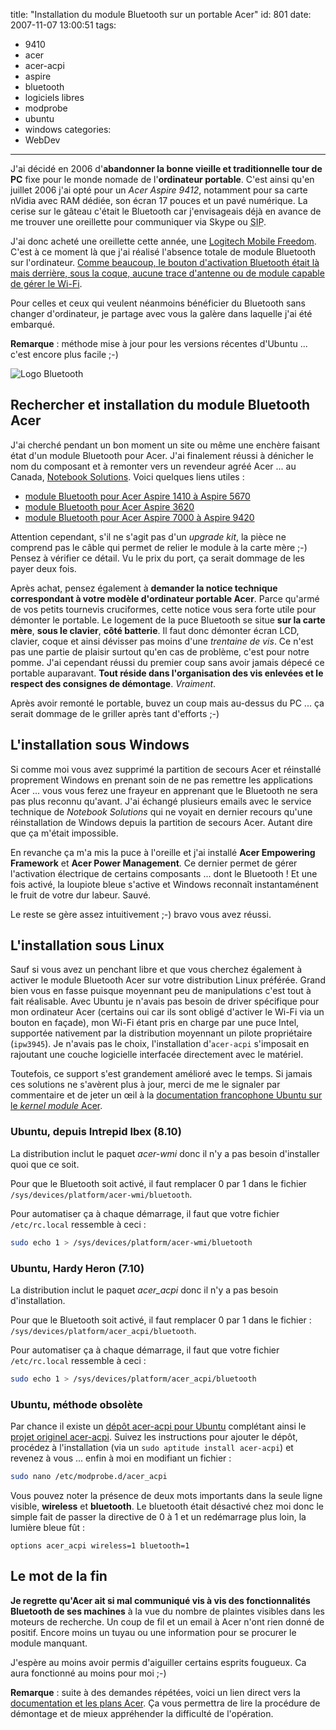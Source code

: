 title: "Installation du module Bluetooth sur un portable Acer"
id: 801
date: 2007-11-07 13:00:51
tags:
- 9410
- acer
- acer-acpi
- aspire
- bluetooth
- logiciels libres
- modprobe
- ubuntu
- windows
categories:
- WebDev
---

J'ai décidé en 2006 d'**abandonner la bonne vieille et traditionnelle tour de PC** fixe pour le monde nomade de l'**ordinateur portable**. C'est ainsi qu'en juillet 2006 j'ai opté pour un _Acer Aspire 9412_, notamment pour sa carte nVidia avec RAM dédiée, son écran 17 pouces et un pavé numérique.
La cerise sur le gâteau c'était le Bluetooth car j'envisageais déjà en avance de me trouver une oreillette pour communiquer via Skype ou <acronym title="Session Initiation Protocol">SIP</acronym>.

J'ai donc acheté une oreillette cette année, une [Logitech Mobile Freedom](http://www.logitech.com/index.cfm/webcam_communications/mobile_phone_headsets/devices/260&amp;cl=fr,fr). C'est à ce moment là que j'ai réalisé l'absence totale de module Bluetooth sur l'ordinateur. [Comme beaucoup, le bouton d'activation Bluetooth était là mais derrière, sous la coque, aucune trace d'antenne ou de module capable de gérer le Wi-Fi](http://www.google.com/search?q=acer+aspire+bluetooth+missing).

Pour celles et ceux qui veulent néanmoins bénéficier du Bluetooth sans changer d'ordinateur, je partage avec vous la galère dans laquelle j'ai été embarqué.

**Remarque** : méthode mise à jour pour les versions récentes d'Ubuntu ... c'est encore plus facile ;-)

<!--more-->

![Logo Bluetooth](/images/2007/11/bluetooth-logo.gif)

## Rechercher et installation du module Bluetooth Acer

J'ai cherché pendant un bon moment un site ou même une enchère faisant état d'un module Bluetooth pour Acer. J'ai finalement réussi à dénicher le nom du composant et à remonter vers un revendeur agréé Acer ... au Canada, [Notebook Solutions](http://www.notebooksolutions.ca). Voici quelques liens utiles :

*   [module Bluetooth pour Acer Aspire 1410 à Aspire 5670](http://www.notebooksolutions.ca/zc/index.php?main_page=product_info&amp;products_id=882)
*   [module Bluetooth pour Acer Aspire 3620](http://www.notebooksolutions.ca/zc/index.php?main_page=product_info&amp;cPath=66_231&amp;products_id=2058)
*   [module Bluetooth pour Acer Aspire 7000 à Aspire 9420](http://www.notebooksolutions.ca/zc/index.php?main_page=product_info&amp;products_id=2542)

Attention cependant, s'il ne s'agit pas d'un _upgrade kit_, la pièce ne comprend pas le câble qui permet de relier le module à la carte mère ;-) Pensez à vérifier ce détail. Vu le prix du port, ça serait dommage de les payer deux fois.

Après achat, pensez également à **demander la notice technique correspondant à votre modèle d'ordinateur portable Acer**. Parce qu'armé de vos petits tournevis cruciformes, cette notice vous sera forte utile pour démonter le portable. Le logement de la puce Bluetooth se situe **sur la carte mère**, **sous le clavier**, **côté batterie**. Il faut donc démonter écran LCD, clavier, coque et ainsi dévisser pas moins d'une _trentaine de vis_.
Ce n'est pas une partie de plaisir surtout qu'en cas de problème, c'est pour notre pomme. J'ai cependant réussi du premier coup sans avoir jamais dépecé ce portable auparavant. **Tout réside dans l'organisation des vis enlevées et le respect des consignes de démontage**. _Vraiment_.

Après avoir remonté le portable, buvez un coup mais au-dessus du PC ... ça serait dommage de le griller après tant d'efforts ;-)

## L'installation sous Windows

Si comme moi vous avez supprimé la partition de secours Acer et réinstallé proprement Windows en prenant soin de ne pas remettre les applications Acer ... vous vous ferez une frayeur en apprenant que le Bluetooth ne sera pas plus reconnu qu'avant. J'ai échangé plusieurs emails avec le service technique de _Notebook Solutions_ qui ne voyait en dernier recours qu'une réinstallation de Windows depuis la partition de secours Acer. Autant dire que ça m'était impossible.

En revanche ça m'a mis la puce à l'oreille et j'ai installé **Acer Empowering Framework** et **Acer Power Management**. Ce dernier permet de gérer l'activation électrique de certains composants ... dont le Bluetooth ! Et une fois activé, la loupiote bleue s'active et Windows reconnaît instantaménent le fruit de votre dur labeur. Sauvé.

Le reste se gère assez intuitivement ;-) bravo vous avez réussi.

## L'installation sous Linux

Sauf si vous avez un penchant libre et que vous cherchez également à activer le module Bluetooth Acer sur votre distribution Linux préférée. Grand bien vous en fasse puisque moyennant peu de manipulations c'est tout à fait réalisable.
Avec Ubuntu je n'avais pas besoin de driver spécifique pour mon ordinateur Acer (certains oui car ils sont obligé d'activer le Wi-Fi via un bouton en façade), mon Wi-Fi étant pris en charge par une puce Intel, supportée nativement par la distribution moyennant un pilote propriétaire (`ipw3945`). Je n'avais pas le choix, l'installation d'`acer-acpi` s'imposait en rajoutant une couche logicielle interfacée directement avec le matériel.

Toutefois, ce support s'est grandement amélioré avec le temps.
Si jamais ces solutions ne s'avèrent plus à jour, merci de me le signaler par commentaire et de jeter un œil à la [documentation francophone Ubuntu sur le _kernel module_ Acer](http://doc.ubuntu-fr.org/acer_acpi).

### Ubuntu, depuis Intrepid Ibex (8.10)

La distribution inclut le paquet _acer-wmi_ donc il n'y a pas besoin d'installer quoi que ce soit.

Pour que le Bluetooth soit activé, il faut remplacer 0 par 1 dans le fichier `/sys/devices/platform/acer-wmi/bluetooth`.

Pour automatiser ça à chaque démarrage, il faut que votre fichier `/etc/rc.local` ressemble à ceci :

```bash
sudo echo 1 > /sys/devices/platform/acer-wmi/bluetooth
```

### Ubuntu, Hardy Heron (7.10)

La distribution inclut le paquet _acer_acpi_ donc il n'y a pas besoin d'installation.

Pour que le Bluetooth soit activé, il faut remplacer 0 par 1 dans le fichier : `/sys/devices/platform/acer_acpi/bluetooth`.

Pour automatiser ça à chaque démarrage, il faut que votre fichier `/etc/rc.local` ressemble à ceci :

```bash
sudo echo 1 > /sys/devices/platform/acer_acpi/bluetooth
```

### Ubuntu, méthode obsolète

Par chance il existe un [dépôt acer-acpi pour Ubuntu](http://code.google.com/p/acer-acpi-deb/) complétant ainsi le [projet originel acer-acpi](http://code.google.com/p/aceracpi/). Suivez les instructions pour ajouter le dépôt, procédez à l'installation (via un `sudo aptitude install acer-acpi`) et revenez à vous ... enfin à moi en modifiant un fichier :

```bash
sudo nano /etc/modprobe.d/acer_acpi
```

Vous pouvez noter la présence de deux mots importants dans la seule ligne visible,
**wireless** et **bluetooth**. Le bluetooth était désactivé chez moi donc le simple
fait de passer la directive de 0 à 1 et un redémarrage plus loin, la lumière bleue fût :

```
options acer_acpi wireless=1 bluetooth=1
```

## Le mot de la fin

**Je regrette qu'Acer ait si mal communiqué vis à vis des fonctionnalités Bluetooth de ses machines** à la vue du nombre de plaintes visibles dans les moteurs de recherche. Un coup de fil et un email à Acer n'ont rien donné de positif. Encore moins un tuyau ou une information pour se procurer le module manquant.

J'espère au moins avoir permis d'aiguiller certains esprits fougueux. Ca aura fonctionné au moins pour moi ;-)

**Remarque** : suite à des demandes répétées, voici un lien direct vers la [documentation et les plans Acer](http://dl.free.fr/bLCS31qZW/doc-acer.zip). Ça vous permettra de lire la procédure de démontage et de mieux appréhender la difficulté de l'opération.